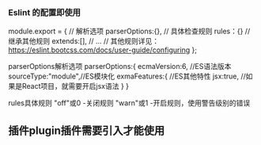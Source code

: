 ### Eslint 的配置即使用

module.export = {
    // 解析选项
    parserOptions:{},
    // 具体检查规则
    rules：{}
    // 继承其他规则
    extends:[],
    // ...
    // 其他规则详见：https://eslint.bootcss.com/docs/user-guide/configuring
};

parserOptions解析选项
parserOptions:{
    ecmaVersion:6,      //ES语法版本
    sourceType:"module",//ES模块化
    exmaFeatures:{      //ES其他特性
        jsx:true,       //如果是React项目，就需要开启jsx语法
    }
}

rules具体规则
    "off"或0 -关闭规则
    "warn"或1 -开启规则，使用警告级别的错误

## 插件plugin插件需要引入才能使用